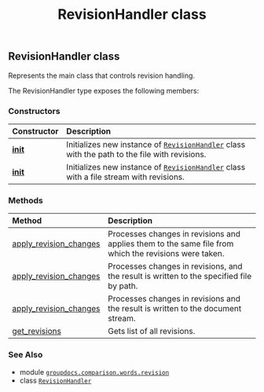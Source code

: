 ﻿---
title: RevisionHandler class
second_title: GroupDocs.Comparison for Python via .NET API References
description: 
type: docs
url: /python-net/groupdocs.comparison.words.revision/revisionhandler/
is_root: false
weight: 20
---

## RevisionHandler class

Represents the main class that controls revision handling.



The RevisionHandler type exposes the following members:

### Constructors
| Constructor | Description |
| :- | :- |
| [__init__](/comparison/python-net/groupdocs.comparison.words.revision/revisionhandler/__init__/#str) | Initializes new instance of [`RevisionHandler`](/comparison/python-net/groupdocs.comparison.words.revision/revisionhandler) class with the path to the file with revisions. |
| [__init__](/comparison/python-net/groupdocs.comparison.words.revision/revisionhandler/__init__/#io.RawIOBase) | Initializes new instance of [`RevisionHandler`](/comparison/python-net/groupdocs.comparison.words.revision/revisionhandler) class with a file stream with revisions. |


### Methods
| Method | Description |
| :- | :- |
| [apply_revision_changes](/comparison/python-net/groupdocs.comparison.words.revision/revisionhandler/apply_revision_changes/#groupdocs.comparison.words.revision.ApplyRevisionOptions) | Processes changes in revisions and applies them to the same file from which the revisions were taken. |
| [apply_revision_changes](/comparison/python-net/groupdocs.comparison.words.revision/revisionhandler/apply_revision_changes/#str-groupdocs.comparison.words.revision.ApplyRevisionOptions) | Processes changes in revisions, and the result is written to the specified file by path. |
| [apply_revision_changes](/comparison/python-net/groupdocs.comparison.words.revision/revisionhandler/apply_revision_changes/#io.RawIOBase-groupdocs.comparison.words.revision.ApplyRevisionOptions) | Processes changes in revisions and the result is written to the document stream. |
| [get_revisions](/comparison/python-net/groupdocs.comparison.words.revision/revisionhandler/get_revisions/#) | Gets list of all revisions. |



### See Also
* module [`groupdocs.comparison.words.revision`](..)
* class [`RevisionHandler`](/comparison/python-net/groupdocs.comparison.words.revision/revisionhandler)
